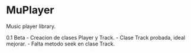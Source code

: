 # MuPlayer
Music player library.

0.1 Beta
	- Creacion de clases Player y Track.
	- Clase Track probada, ideal mejorar.
	- Falta metodo seek en clase Track.
